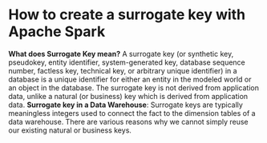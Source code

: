 # How to create a surrogate key with Apache Spark

 **What does  Surrogate Key  mean?**
 A surrogate key (or synthetic key, pseudokey, entity identifier, system-generated key, database sequence number, factless key, technical key, or arbitrary unique identifier) in a database is a unique identifier for either an entity in the modeled world or an object in the database. The surrogate key is not derived from application data, unlike a natural (or business) key which is derived from application data.
 **Surrogate key in a Data Warehouse**: Surrogate keys are typically meaningless integers used to connect the fact to the dimension tables of a data warehouse. There are various reasons why we cannot simply reuse our existing natural or business keys.

 
 
 
<!--stackedit_data:
eyJoaXN0b3J5IjpbLTkwOTc3NDMxMCwxMTQ3NjU0ODMsLTU1OD
kwODA3NywtMTA0ODQ3NTk0NSwtMjA4ODc0NjYxMiwtNDUyODAy
MDQ0LDEzNzA3MDMyNDUsMjU2NjIwODQ0LDEwOTYxNTI2OSwtMz
k3NzM3OTM1LDIwMTY5MTExNzAsMTYxMDE4Nzc1NSwtNjE4NTc2
NzM1LC0xODA1NjA5MDQ3LC03NDczMDQ0MDUsLTE5NjUyMDY2My
wtMTAzMzU3NzE3MCw5NTM3NzE5NTgsMzUwNjc5MzMxLDU4NzYx
NjU3XX0=
-->
